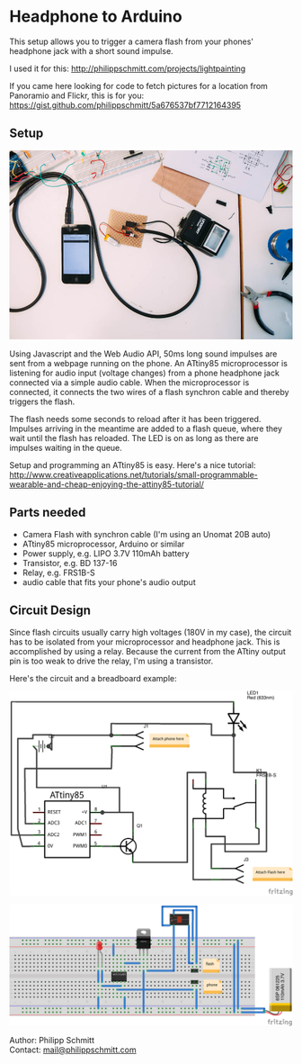 # Headphone to Arduino

This setup allows you to trigger a camera flash from your phones' headphone jack with a short sound impulse.

I used it for this: http://philippschmitt.com/projects/lightpainting

If you came here looking for code to fetch pictures for a location from Panoramio and Flickr, this is for you: https://gist.github.com/philippschmitt/5a676537bf7712164395



## Setup

![image](setup.jpg)

Using Javascript and the Web Audio API, 50ms long sound impulses are sent from a webpage running on the phone.
An ATtiny85 microprocessor is listening for audio input (voltage changes) from a phone headphone jack connected via a simple audio cable.
When the microprocessor is connected, it connects the two wires of a flash synchron cable and thereby triggers the flash.

The flash needs some seconds to reload after it has been triggered. Impulses arriving in the meantime are added to a flash queue, where they wait until the flash has reloaded. The LED is on as long as there are impulses waiting in the queue.

Setup and programming an ATtiny85 is easy. Here's a nice tutorial: http://www.creativeapplications.net/tutorials/small-programmable-wearable-and-cheap-enjoying-the-attiny85-tutorial/


## Parts needed
- Camera Flash with synchron cable (I'm using an Unomat 20B auto)
- ATtiny85 microprocessor, Arduino or similar
- Power supply, e.g. LIPO 3.7V 110mAh battery
- Transistor, e.g. BD 137-16
- Relay, e.g. FRS1B-S
- audio cable that fits your phone's audio output



## Circuit Design
Since flash circuits usually carry high voltages (180V in my case), the circuit has to be isolated from your microprocessor and headphone jack. This is accomplished by using a relay.
Because the current from the ATtiny output pin is too weak to drive the relay, I'm using a transistor.

Here's the circuit and a breadboard example:

![image](circuit.png)

![image](circuit-breadboard.png)



Author: Philipp Schmitt  
Contact: mail@philippschmitt.com
